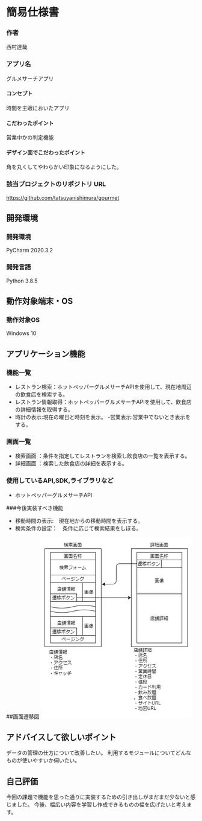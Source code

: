 # 簡易仕様書

### 作者
西村達哉
### アプリ名
グルメサーチアプリ

#### コンセプト
時間を主眼においたアプリ

#### こだわったポイント
営業中かの判定機能

#### デザイン面でこだわったポイント
角を丸くしてやわらかい印象になるようにした。

### 該当プロジェクトのリポジトリ URL
https://github.com/tatsuyanishimura/gourmet

## 開発環境
### 開発環境
PyCharm 2020.3.2

### 開発言語
Python 3.8.5

## 動作対象端末・OS
### 動作対象OS
Windows 10

## アプリケーション機能

### 機能一覧
- レストラン検索：ホットペッパーグルメサーチAPIを使用して、現在地周辺の飲食店を検索する。
- レストラン情報取得：ホットペッパーグルメサーチAPIを使用して、飲食店の詳細情報を取得する。
- 時計の表示:現在の曜日と時刻を表示。
-営業表示:営業中でないとき表示をする。

### 画面一覧
- 検索画面 ：条件を指定してレストランを検索し飲食店の一覧を表示する。
- 詳細画面 ：検索した飲食店の詳細を表示する。

### 使用しているAPI,SDK,ライブラリなど
- ホットペッパーグルメサーチAPI

###今後実装すべき機能
- 移動時間の表示:　現在地からの移動時間を表示する。
- 検索条件の設定：　条件に応じて検索結果をしぼる。

##画面遷移図
![画面遷移図](img/screen_transration.png)




## アドバイスして欲しいポイント
データの管理の仕方について改善したい。
利用するモジュールについてどんなものが使いやすいか伺いたい。

## 自己評価
今回の課題で機能を思った通りに実装するための引き出しがまだまだ少ないと感じました。
今後、幅広い内容を学習し作成できるものの幅を広げたいと考えます。



